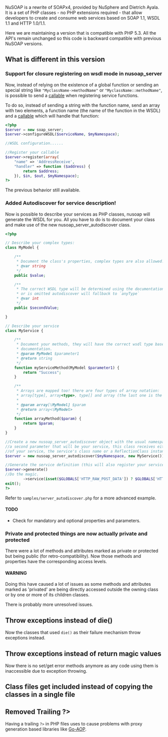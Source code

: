 NuSOAP is a rewrite of SOAPx4, provided by NuSphere and Dietrich Ayala.
It is a set of PHP classes - no PHP extensions required - that allow developers to create and consume web services based on SOAP 1.1, WSDL 1.1 and HTTP 1.0/1.1.

Here we are maintaining a version that is compatible with PHP 5.3.
All the API's remain unchanged so this code is backward compatible with previous NuSOAP versions.

## What is different in this version ##

### Support for closure registering on wsdl mode in nusoap_server ###

Now, instead of relying on the existence of a global function or sending an special
string like `"MyclassName->methodName"` or `"MyclassName::methodName"`, is possible
to send a [callable](http://php.net/manual/en/language.types.callable.php)
when registering service functions. 

To do so, instead of sending a string with the function name, send an array with
two elements, a function name (the name of the function in the WSDL) and a 
[callable](http://php.net/manual/en/language.types.callable.php) which will handle 
that function:

```php
<?php
$server = new soap_server;
$server->configureWSDL($serviceName, $myNamespace);

//WSDL configuration......

//Register your callable
$server->register(array(
    "name" => 'AddressReceive',
    "handler" => function ($address) {
        return $address;
    }), $in, $out, $myNamespace);
?>
```

The previous behavior still available.

### Added Autodiscover for service description! ###

Now is possible to describe your services as PHP classes, nusoap will generate the
WSDL for you. All you have to do is to document your class and make use of the new
nusoap_server_autodiscover class.

```php
<?php

// Describe your complex types:
class MyModel {

    /**
     * Document the class's properties, complex types are also allowed!
     * @var string
     */
    public $value;

    /**
     * The correct WSDL type will be determined using the documentation, if type is mixed
     * or is omitted autodiscover will fallback to `anyType`
     * @var int
     */
    public $secondValue;

}

// Describe your service
class MyService {

    /**
     * Document your methods, they will have the correct wsdl type based on
     * documentation.
     * @param MyModel $parameter1
     * @return string
     */
    function myServiceMethod(MyModel $parameter1) {
        return "Success";
    }

    /**
     * Arrays are mapped too! there are four types of array notation:
     * array[type], array<type>, type[] and array (the last one is the same as array[mixed], array<mixed> or mixed[])
     * 
     * @param array[\MyModel] $param
     * @return array<\MyModel>
     */
    function arrayMethod($param) {
        return $param;
    }
}

//Create a new nusoap_server_autodiscover object with the usual namespace parameter and
//a second parameter that will be your service, this class receives either an instance
//of your service, the service's class name or a ReflectionClass instance for your service.
$server = new nusoap_server_autodiscover($myNamespace, new MyService());

//Generate the service definition (this will also register your service to respond to the SOAP calls)
$server->generate()
//Do the magic.
        ->service(isset($GLOBALS['HTTP_RAW_POST_DATA']) ? $GLOBALS['HTTP_RAW_POST_DATA'] : '');
exit();
?>
```

Refer to `samples/server_autodiscover.php` for a more advanced example.

#### TODO ####

* Check for mandatory and optional properties and parameters.

### Private and protected things are now actually private and protected ###

There were a lot of methods and attributes marked as private or protected but
being public (for retro-compatibility). Now those methods and properties have the
corresponding access levels.

#### WARNING ####

Doing this have caused a lot of issues as some methods and attributes marked as 'privated'
are being directly accessed outside the owning class or by one or more of its children classes.

There is probably more unresolved issues.

## Throw exceptions instead of die() ##

Now the classes that used `die()` as their failure mechanism throw exceptions instead.

## Throw exceptions instead of return magic values ##

Now there is no set/get error methods anymore as any code using them is inaccessible
due to exception throwing.

## Class files get included instead of copying the classes in a single file ##

## Removed Trailing ?> ##

Having a trailing `?>` in PHP files uses to cause problems with proxy generation
based libraries like [Go-AOP](https://github.com/lisachenko/go-aop-php/).

